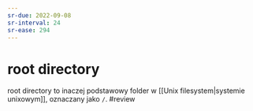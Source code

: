 ```yaml
---
sr-due: 2022-09-08
sr-interval: 24
sr-ease: 294
---
```


# root directory
root directory to inaczej podstawowy folder w [[Unix filesystem|systemie unixowym]], oznaczany jako `/`.
#review
